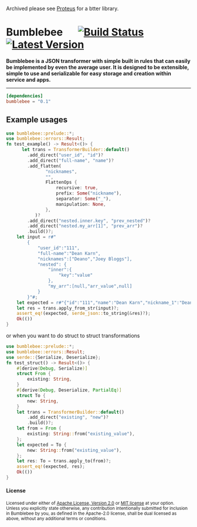 Archived please see [Proteus](https://github.com/rust-playground/proteus) for a btter library.

# Bumblebee &emsp; [![Build Status]][travis] [![Latest Version]][crates.io]

[Build Status]: https://api.travis-ci.org/rust-playground/bumblebee.svg?branch=master
[travis]: https://travis-ci.org/rust-playground/bumblebee
[Latest Version]: https://img.shields.io/crates/v/bumblebee.svg
[crates.io]: https://crates.io/crates/bumblebee

**Bumblebee is a JSON transformer with simple built in rules that can easily be implemented by even the average user. It is designed to be extensible, simple to use and serializable for easy storage and creation within service and apps.**

---

```toml
[dependencies]
bumblebee = "0.1"
```

## Example usages
```rust
use bumblebee::prelude::*;
use bumblebee::errors::Result;
fn test_example() -> Result<()> {
      let trans = TransformerBuilder::default()
        .add_direct("user_id", "id")?
        .add_direct("full-name", "name")?
        .add_flatten(
               "nicknames",
               "",
               FlattenOps {
                   recursive: true,
                   prefix: Some("nickname"),
                   separator: Some("_"),
                   manipulation: None,
               },
           )?
        .add_direct("nested.inner.key", "prev_nested")?
        .add_direct("nested.my_arr[1]", "prev_arr")?
        .build()?;
    let input = r#"
        {
            "user_id":"111",
            "full-name":"Dean Karn",
            "nicknames":["Deano","Joey Bloggs"],
            "nested": {
                "inner":{
                    "key":"value"
                },
                "my_arr":[null,"arr_value",null]
            }
        }"#;
    let expected = r#"{"id":"111","name":"Dean Karn","nickname_1":"Deano","nickname_2":"Joey Bloggs","prev_arr":"arr_value","prev_nested":"value"}"#;
    let res = trans.apply_from_str(input)?;
    assert_eq!(expected, serde_json::to_string(&res)?);
    Ok(())
}
```

or when you want to do struct to struct transformations

```rust
use bumblebee::prelude::*;
use bumblebee::errors::Result;
use serde::{Serialize, Deserialize};
fn test_struct() -> Result<()> {
    #[derive(Debug, Serialize)]
    struct From {
        existing: String,
    }
    #[derive(Debug, Deserialize, PartialEq)]
    struct To {
        new: String,
    }
    let trans = TransformerBuilder::default()
        .add_direct("existing", "new")?
        .build()?;
    let from = From {
        existing: String::from("existing_value"),
    };
    let expected = To {
        new: String::from("existing_value"),
    };
    let res: To = trans.apply_to(from)?;
    assert_eq!(expected, res);
    Ok(())
}
```

#### License

<sup>
Licensed under either of <a href="LICENSE-APACHE">Apache License, Version
2.0</a> or <a href="LICENSE-MIT">MIT license</a> at your option.
</sup>

<br>

<sub>
Unless you explicitly state otherwise, any contribution intentionally submitted
for inclusion in Bumblebee by you, as defined in the Apache-2.0 license, shall be
dual licensed as above, without any additional terms or conditions.
</sub>
